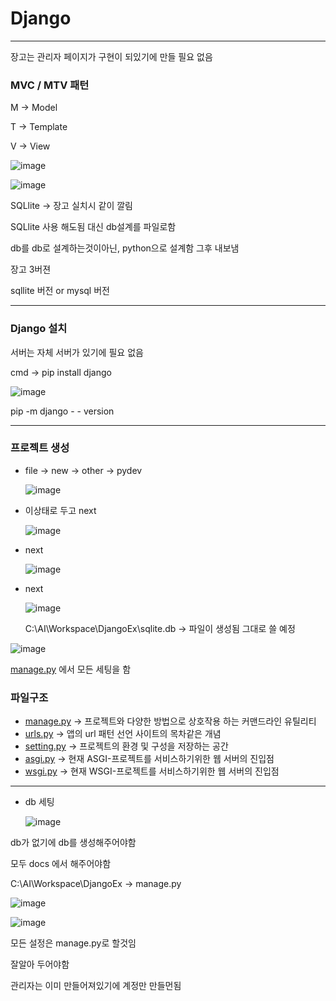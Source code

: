 # Django

---

장고는 관리자 페이지가 구현이 되있기에 만들 필요 없음

### MVC / MTV 패턴

M → Model

T → Template

V → View

![image](https://user-images.githubusercontent.com/87698248/186065457-75314fe0-fa7c-4a25-9d32-4a9e8b83a112.png)

![image](https://user-images.githubusercontent.com/87698248/186065484-91311adb-a644-4fe8-8b8b-bcba27bf3add.png)

SQLlite → 장고 실치시 같이 깔림

SQLlite 사용 해도됨 대신 db설계를 파일로함

db를 db로 설계하는것이아닌, python으로 설계함 그후 내보냄

장고 3버젼

sqllite 버전 or mysql 버전

---

### Django 설치

서버는 자체 서버가 있기에 필요 없음

cmd → pip install django

![image](https://user-images.githubusercontent.com/87698248/186065501-961ab243-a420-4e1d-88b3-6879187efb56.png)

pip -m django - - version

---

### 프로젝트 생성

- file → new → other → pydev
    
    ![image](https://user-images.githubusercontent.com/87698248/186065525-da32dcf5-0a83-401b-82d9-83cdda6db433.png)
    

- 이상태로 두고 next
    
    ![image](https://user-images.githubusercontent.com/87698248/186065542-d88b73a2-3d1c-49ce-aae8-dc3e5a088deb.png)
    

- next
    
    ![image](https://user-images.githubusercontent.com/87698248/186065563-205e3fec-78df-4d7e-8452-38ecf7bf2f04.png)
    

- next
    
    ![image](https://user-images.githubusercontent.com/87698248/186065581-c14856a5-ab2a-43fc-9639-dabecdd26d0c.png)
    
    C:\AI\Workspace\DjangoEx\sqlite.db → 파일이 생성됨 그대로 쓸 예정
    

![image](https://user-images.githubusercontent.com/87698248/186065604-ba166fac-850c-470b-801c-7931bb6bb0ff.png)

[manage.py](http://manage.py) 에서 모든 세팅을 함

### 파일구조

- [manage.py](http://manage.py) → 프로젝트와 다양한 방법으로 상호작용 하는 커맨드라인 유틸리티
- [urls.py](http://urls.py) → 앱의 url 패턴 선언 사이트의 목차같은 개념
- [setting.py](http://setting.py) → 프로젝트의 환경 및 구성을 저장하는 공간
- [asgi.py](http://asgi.py) → 현재 ASGI-프로젝트를 서비스하기위한 웹 서버의 진입점
- [wsgi.py](http://wsgi.py) → 현재 WSGI-프로젝트를 서비스하기위한 웹 서버의 진입점

---

- db 세팅
    
    ![image](https://user-images.githubusercontent.com/87698248/186065630-c9f598a6-f538-4cc2-915c-ab2b78cb9e15.png)
    

db가 없기에 db를 생성해주어야함

모두 docs 에서 해주어야함

C:\AI\Workspace\DjangoEx → manage.py

![image](https://user-images.githubusercontent.com/87698248/186065647-eaa344dd-332e-4c15-bc44-1adb2355269a.png)

![image](https://user-images.githubusercontent.com/87698248/186065657-d061c79a-0a87-4438-b9df-b33a14e3cc56.png)

모든 설정은 manage.py로 할것임

잘알아 두어야함

관리자는 이미 만들어져있기에 계정만 만들먼됨
